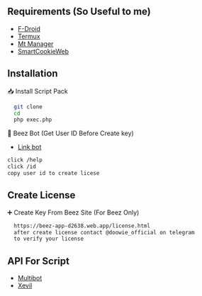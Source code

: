 ## Requirements (So Useful to me)

 - [F-Droid](https://f-droid.org/en/)
 - [Termux](https://f-droid.org/repo/com.termux_1000.apk)
 - [Mt Manager](https://m.apkpure.com/mt-manager/bin.mt.plus)
 - [SmartCookieWeb](https://play.google.com/store/apps/details?id=com.cookiegames.smartcookie)

## Installation

📥 Install Script Pack 

```bash
  git clone
  cd
  php exec.php
```
🤖 Beez Bot (Get User ID Before Create key)

- [Link bot](https://t.me/beezXbot)
```bash
click /help
click /id
copy user id to create licese
```
## Create License 

➕ Create Key From Beez Site (For Beez Only)

```bash
  https://beez-app-d2638.web.app/license.html
  after create license contact @doowie_official on telegram
  to verify your license
 ```
## API For Script 

 - [Multibot]()
 - [Xevil]()


    

